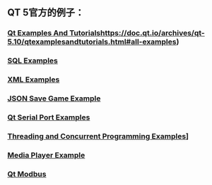 ## QT 5官方的例子：
### [Qt Examples And Tutorials](https://doc.qt.io/archives/qt-5.10/qtexamplesandtutorials.html#all-examples)https://doc.qt.io/archives/qt-5.10/qtexamplesandtutorials.html#all-examples)
### [SQL Examples](https://doc.qt.io/archives/qt-5.10/examples-sql.html)
### [XML Examples](https://doc.qt.io/archives/qt-5.10/examples-xml.html)
### [JSON Save Game Example](https://doc.qt.io/archives/qt-5.10/qtcore-json-savegame-example.html)
### [Qt Serial Port Examples](https://doc.qt.io/archives/qt-5.10/qtserialport-examples.html)
### [Threading and Concurrent Programming Examples](https://doc.qt.io/archives/qt-5.10/examples-threadandconcurrent.html)]
### [Media Player Example](https://doc.qt.io/archives/qt-5.10/qtmultimedia-multimediawidgets-player-example.html)
### [Qt Modbus](https://doc.qt.io/qt-5/qtmodbus-backends.html)
